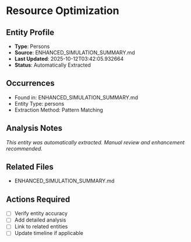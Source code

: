# Resource Optimization

## Entity Profile
- **Type**: Persons
- **Source**: ENHANCED_SIMULATION_SUMMARY.md
- **Last Updated**: 2025-10-12T03:42:05.932664
- **Status**: Automatically Extracted

## Occurrences
- Found in: ENHANCED_SIMULATION_SUMMARY.md
- Entity Type: persons
- Extraction Method: Pattern Matching

## Analysis Notes
*This entity was automatically extracted. Manual review and enhancement recommended.*

## Related Files
- ENHANCED_SIMULATION_SUMMARY.md

## Actions Required
- [ ] Verify entity accuracy
- [ ] Add detailed analysis
- [ ] Link to related entities
- [ ] Update timeline if applicable
